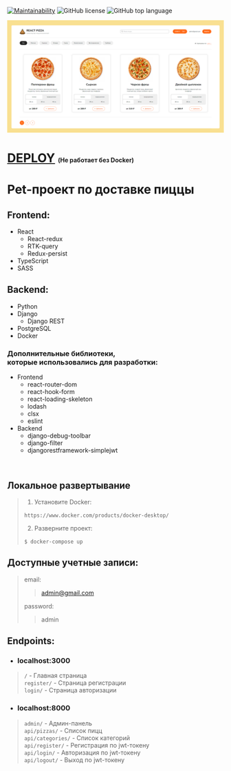 [![Maintainability](https://api.codeclimate.com/v1/badges/bb7977ca1ad2520734fa/maintainability)](https://codeclimate.com/github/diplomatgmg/react-pizza/maintainability)
![GitHub license](https://img.shields.io/badge/license-MIT-blue.svg)
![GitHub top language](https://img.shields.io/github/languages/top/diplomatgmg/react-pizza)




![Preview](https://github.com/diplomatgmg/react-pizza/blob/main/preview.png?raw=true)

# [DEPLOY](https://react-pizza-chi-eight.vercel.app/) <span style="font-size: 14px">(Не работает без Docker)</span>


# Pet-проект по доставке пиццы


## Frontend:
 - React
   - React-redux
   - RTK-query
   - Redux-persist
 - TypeScript
 - SASS

## Backend:
  - Python
  - Django
    - Django REST
  - PostgreSQL
  - Docker

### Дополнительные библиотеки, <br> которые использовались для разработки:

- Frontend
    - react-router-dom
    - react-hook-form
    - react-loading-skeleton
    - lodash
    - clsx
    - eslint
- Backend
    - django-debug-toolbar
    - django-filter
    - djangorestframework-simplejwt

<br />

## Локальное развертывание
> 1. Установите Docker:
> ```console
> https://www.docker.com/products/docker-desktop/
> ```
> 
> 2. Разверните проект:
> ```console
> $ docker-compose up
> ```


## Доступные учетные записи:
> email: 
> > admin@gmail.com  
> >
> password: 
> > admin


## Endpoints:

* ### localhost:3000
> `/` - Главная страница  
> `register/` - Страница регистрации  
> `login/` - Страница авторизации


* ### localhost:8000
> `admin/` - Админ-панель  
> `api/pizzas/` - Список пицц  
> `api/categories/` - Список категорий  
> `api/register/` - Регистрация по jwt-токену  
> `api/login/` - Авторизация по jwt-токену  
> `api/logout/` - Выход по jwt-токену
 
